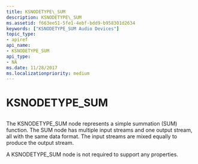 ```yaml
---
title: KSNODETYPE\_SUM
description: KSNODETYPE\_SUM
ms.assetid: f663ee51-5fe1-4ebf-bdd9-b958301d2634
keywords: ["KSNODETYPE_SUM Audio Devices"]
topic_type:
- apiref
api_name:
- KSNODETYPE_SUM
api_type:
- NA
ms.date: 11/28/2017
ms.localizationpriority: medium
---
```


# KSNODETYPE\_SUM


## <span id="ddk_ksnodetype_sum_ks"></span><span id="DDK_KSNODETYPE_SUM_KS"></span>


The KSNODETYPE\_SUM node represents a simple summation (SUM) function. The SUM node has multiple input streams and one output stream, all with the same data format. The input streams are mixed equally to produce the output stream.

A KSNODETYPE\_SUM node is not required to support any properties.

 

 





